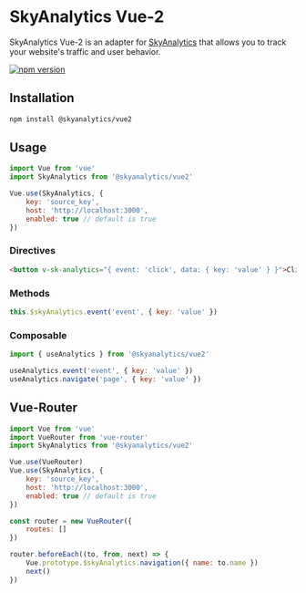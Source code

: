 # SkyAnalytics Vue-2
SkyAnalytics Vue-2 is an adapter for [SkyAnalytics](https://github.com/carum98/skyanalytics) that allows you to track your website's traffic and user behavior.

[![npm version](https://badge.fury.io/js/@skyanalytics%2Fvue2.svg)](https://badge.fury.io/js/@skyanalytics%2Fvue2)

## Installation
```bash
npm install @skyanalytics/vue2
```

## Usage
```javascript
import Vue from 'vue'
import SkyAnalytics from '@skyanalytics/vue2'

Vue.use(SkyAnalytics, {
    key: 'source_key',
    host: 'http://localhost:3000',
    enabled: true // default is true
})
```

### Directives
```html
<button v-sk-analytics="{ event: 'click', data: { key: 'value' } }">Click me</button>
```

### Methods
```javascript
this.$skyAnalytics.event('event', { key: 'value' })
```

### Composable
```javascript
import { useAnalytics } from '@skyanalytics/vue2'

useAnalytics.event('event', { key: 'value' })
useAnalytics.navigate('page', { key: 'value' })
```

## Vue-Router
```javascript
import Vue from 'vue'
import VueRouter from 'vue-router'
import SkyAnalytics from '@skyanalytics/vue2'

Vue.use(VueRouter)
Vue.use(SkyAnalytics, {
    key: 'source_key',
    host: 'http://localhost:3000',
	enabled: true // default is true
})

const router = new VueRouter({
    routes: []
})

router.beforeEach((to, from, next) => {
    Vue.prototype.$skyAnalytics.navigation({ name: to.name })
    next()
})
```